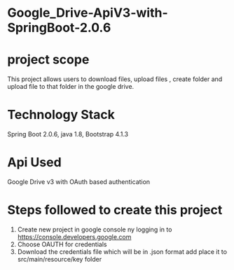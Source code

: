 # Google_Drive-ApiV3-with-SpringBoot-2.0.6
# project scope
This project allows users to download files, upload files , create folder and upload file to that folder in the google drive.
# Technology Stack
  Spring Boot 2.0.6, java 1.8, Bootstrap 4.1.3
  
# Api Used
  Google Drive v3 with OAuth based authentication
  
# Steps followed to create this project
   1. Create new project in google console ny logging in to https://console.developers.google.com 
   2. Choose OAUTH for credentials 
   3. Download the credentials file which will be in .json format add place it to src/main/resource/key folder

